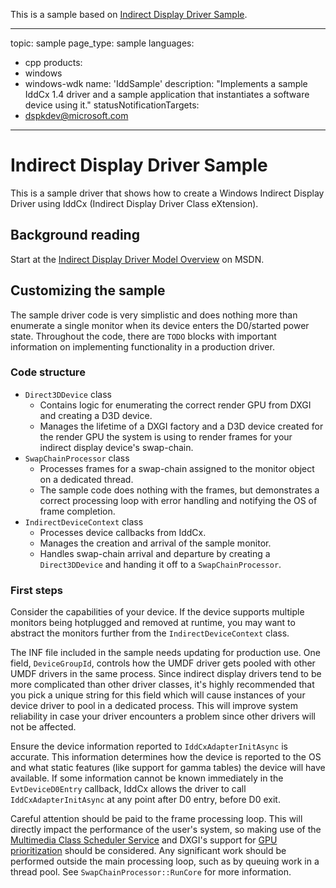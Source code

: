 This is a sample based on [Indirect Display Driver Sample](https://github.com/microsoft/Windows-driver-samples/tree/master/video/IndirectDisplay).

---
topic: sample
page_type: sample
languages:
- cpp
products:
- windows
- windows-wdk
name: 'IddSample'
description: "Implements a sample IddCx 1.4 driver and a sample application that instantiates a software device using it."
statusNotificationTargets:
- dspkdev@microsoft.com
---

# Indirect Display Driver Sample #

This is a sample driver that shows how to create a Windows Indirect Display Driver using IddCx (Indirect Display Driver Class eXtension).

## Background reading ##

Start at the [Indirect Display Driver Model Overview](https://msdn.microsoft.com/en-us/library/windows/hardware/mt761968(v=vs.85).aspx) on MSDN.

## Customizing the sample ##

The sample driver code is very simplistic and does nothing more than enumerate a single monitor when its device enters the D0/started power state. Throughout the code, there are `TODO` blocks with important information on implementing functionality in a production driver.

### Code structure ###

* `Direct3DDevice` class
    * Contains logic for enumerating the correct render GPU from DXGI and creating a D3D device.
    * Manages the lifetime of a DXGI factory and a D3D device created for the render GPU the system is using to render frames for your indirect display device's swap-chain.
* `SwapChainProcessor` class
    * Processes frames for a swap-chain assigned to the monitor object on a dedicated thread.
    * The sample code does nothing with the frames, but demonstrates a correct processing loop with error handling and notifying the OS of frame completion.
* `IndirectDeviceContext` class
    * Processes device callbacks from IddCx.
    * Manages the creation and arrival of the sample monitor.
    * Handles swap-chain arrival and departure by creating a `Direct3DDevice` and handing it off to a `SwapChainProcessor`.

### First steps ###

Consider the capabilities of your device. If the device supports multiple monitors being hotplugged and removed at runtime, you may want to abstract the monitors further from the `IndirectDeviceContext` class.

The INF file included in the sample needs updating for production use. One field, `DeviceGroupId`, controls how the UMDF driver gets pooled with other UMDF drivers in the same process. Since indirect display drivers tend to be more complicated than other driver classes, it's highly recommended that you pick a unique string for this field which will cause instances of your device driver to pool in a dedicated process. This will improve system reliability in case your driver encounters a problem since other drivers will not be affected.

Ensure the device information reported to `IddCxAdapterInitAsync` is accurate. This information determines how the device is reported to the OS and what static features (like support for gamma tables) the device will have available. If some information cannot be known immediately in the `EvtDeviceD0Entry` callback, IddCx allows the driver to call `IddCxAdapterInitAsync` at any point after D0 entry, before D0 exit.

Careful attention should be paid to the frame processing loop. This will directly impact the performance of the user's system, so making use of the [Multimedia Class Scheduler Service](https://msdn.microsoft.com/en-us/library/windows/desktop/ms684247(v=vs.85).aspx) and DXGI's support for [GPU prioritization](https://msdn.microsoft.com/en-us/library/windows/desktop/bb174534(v=vs.85).aspx) should be considered. Any significant work should be performed outside the main processing loop, such as by queuing work in a thread pool. See `SwapChainProcessor::RunCore` for more information.